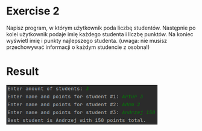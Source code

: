 # Exercise 2
Napisz program, w którym użytkownik poda liczbę studentów. Następnie po kolei użytkownik
podaje imię każdego studenta i liczbę punktów. Na koniec wyświetl imię i punkty najlepszego
studenta. (uwaga: nie musisz przechowywać informacji o każdym studencie z osobna!)
# Result
![Result](./img.png?raw=true)